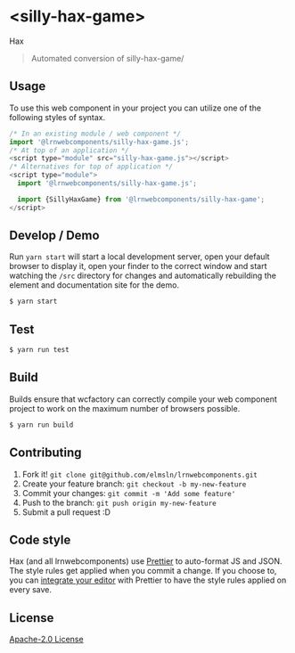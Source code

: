 # &lt;silly-hax-game&gt;

Hax
> Automated conversion of silly-hax-game/

## Usage
To use this web component in your project you can utilize one of the following styles of syntax.

```js
/* In an existing module / web component */
import '@lrnwebcomponents/silly-hax-game.js';
/* At top of an application */
<script type="module" src="silly-hax-game.js"></script>
/* Alternatives for top of application */
<script type="module">
  import '@lrnwebcomponents/silly-hax-game.js';

  import {SillyHaxGame} from '@lrnwebcomponents/silly-hax-game';
</script>
```

## Develop / Demo
Run `yarn start` will start a local development server, open your default browser to display it, open your finder to the correct window and start watching the `/src` directory for changes and automatically rebuilding the element and documentation site for the demo.
```bash
$ yarn start
```

## Test

```bash
$ yarn run test
```

## Build
Builds ensure that wcfactory can correctly compile your web component project to
work on the maximum number of browsers possible.
```bash
$ yarn run build
```

## Contributing

1. Fork it! `git clone git@github.com/elmsln/lrnwebcomponents.git`
2. Create your feature branch: `git checkout -b my-new-feature`
3. Commit your changes: `git commit -m 'Add some feature'`
4. Push to the branch: `git push origin my-new-feature`
5. Submit a pull request :D

## Code style

Hax (and all lrnwebcomponents) use [Prettier][prettier] to auto-format JS and JSON.  The style rules get applied when you commit a change.  If you choose to, you can [integrate your editor][prettier-ed] with Prettier to have the style rules applied on every save.

[prettier]: https://github.com/prettier/prettier/
[prettier-ed]: https://github.com/prettier/prettier/#editor-integration
[polyserve]: https://github.com/Polymer/polyserve
[web-component-tester]: https://github.com/Polymer/web-component-tester

## License
[Apache-2.0 License](http://opensource.org/licenses/Apache-2.0)